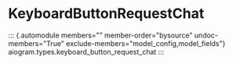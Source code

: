 # KeyboardButtonRequestChat

::: {.automodule members="" member-order="bysource" undoc-members="True" exclude-members="model_config,model_fields"}
aiogram.types.keyboard_button_request_chat
:::
